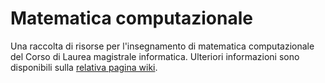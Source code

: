 # Matematica computazionale

Una raccolta di risorse per l'insegnamento di matematica computazionale del Corso di
Laurea magistrale informatica. Ulteriori informazioni sono disponibili sulla
[relativa pagina
wiki](https://csunibo.github.io/wiki/raccolte-di-risorse/index.html).
